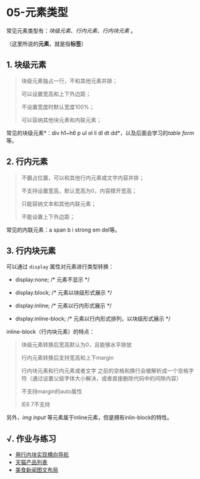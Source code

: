 # 05-元素类型

常见元素类型有：*块级元素、行内元素、行内块元素* 。

（这里所说的**元素**，就是指**标签**）

## 1. 块级元素

> 块级元素独占一行，不和其他元素并排；
>
> 可以设置宽高和上下外边距；
>
> 不设置宽度时默认宽度100%；
>
> 可以容纳其他块元素和内联元素；

常见的块级元素*：div h1~h6 p ul ol li dl dt dd*，以及后面会学习的*table form*等。

## 2. 行内元素

> 不霸占位置，可以和其他行内元素或文字内容并排；
>
> 不支持设置宽高，默认宽高为0，内容撑开宽高；
>
> 只能容纳文本和其他内联元素；
>
> 不能设置上下外边距；

常见的内联元素：a span b i strong em del等。

## 3. 行内块元素

可以通过 `display` 属性对元素进行类型转换：

- display:none; /* 元素不显示 */

- display:block; /* 元素以块级形式展示 */

- display:inline; /* 元素以行内形式展示 */

- display:inline-block; /* 元素以行内形式排列，以块级形式展示 */

inline-block（行内块元素）的特点：

> 块级元素转换后宽高默认为0，且能够水平排放
>
> 行内元素转换后支持宽高和上下margin
>
> 行内块元素和行内元素或者文字 之前的空格和换行会被解析成一个空格字符（通过设置父级字体大小解决，或者直接删除代码中的间隙内容）
>
> 不支持margin的auto属性
>
> IE6 7不支持

另外，*img input* 等元素属于inline元素，但是拥有inlin-block的特性。

## √. 作业与练习

- [用行内块实现横向导航](http://static.zzhitong.com/lesson-files/html/code/5-1.html)
- [天猫产品列表](http://static.zzhitong.com/lesson-files/html/code/5-2.html)
- [美食新闻图文布局](http://static.zzhitong.com/lesson-files/html/code/5-3.html)


